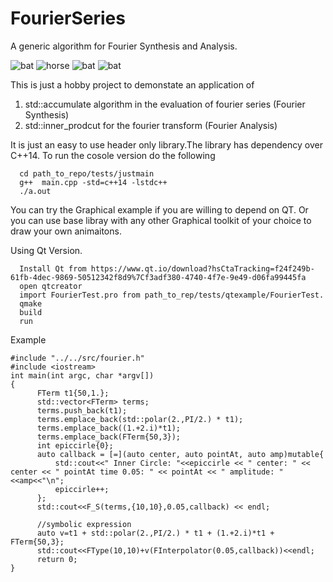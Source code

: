 # FourierSeries
A generic algorithm for Fourier Synthesis and Analysis.

![bat](https://github.com/abhilashraju/FourierSeries/blob/master/demo/bat.gif) ![horse](https://github.com/abhilashraju/FourierSeries/blob/master/demo/horse.gif)
![bat](https://github.com/abhilashraju/FourierSeries/blob/master/demo/dude.gif) ![bat](https://github.com/abhilashraju/FourierSeries/blob/master/demo/hand.gif)


This is just a hobby project to demonstate an application of 
1) std::accumulate algorithm in the evaluation of fourier series (Fourier Synthesis)
2) std::inner_prodcut for the fourier transform (Fourier Analysis)

It is just an easy to use header only library.The library has dependency over C++14.
To run the cosole version do the following
```
  cd path_to_repo/tests/justmain
  g++  main.cpp -std=c++14 -lstdc++
  ./a.out
```

You can try the Graphical example if you are willing to depend on QT. Or you can use base libray with any other Graphical toolkit of your choice to draw your own animaitons.

Using Qt Version.
```
  Install Qt from https://www.qt.io/download?hsCtaTracking=f24f249b-61fb-4dec-9869-50512342f8d9%7Cf3adf380-4740-4f7e-9e49-d06fa99445fa
  open qtcreator 
  import FourierTest.pro from path_to_rep/tests/qtexample/FourierTest.
  qmake
  build 
  run
 ``` 
 Example
 ```
 #include "../../src/fourier.h"
#include <iostream>
int main(int argc, char *argv[])
{
       FTerm t1{50,1.};
       std::vector<FTerm> terms;
       terms.push_back(t1);
       terms.emplace_back(std::polar(2.,PI/2.) * t1);
       terms.emplace_back((1.+2.i)*t1);
       terms.emplace_back(FTerm{50,3});
       int epiccirle{0};
       auto callback = [=](auto center, auto pointAt, auto amp)mutable{
           std::cout<<" Inner Circle: "<<epiccirle << " center: " << center << " pointAt time 0.05: " << pointAt << " amplitude: " <<amp<<"\n";
           epiccirle++;
       };
       std::cout<<F_S(terms,{10,10},0.05,callback) << endl;
       
       //symbolic expression 
       auto v=t1 + std::polar(2.,PI/2.) * t1 + (1.+2.i)*t1 + FTerm{50,3};
       std::cout<<FType(10,10)+v(FInterpolator(0.05,callback))<<endl;
       return 0;
}
```

